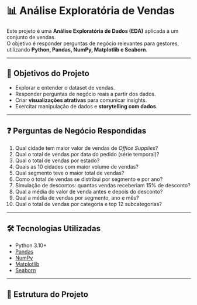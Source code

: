 # 📊 Análise Exploratória de Vendas

Este projeto é uma **Análise Exploratória de Dados (EDA)** aplicada a um conjunto de vendas.  
O objetivo é responder perguntas de negócio relevantes para gestores, utilizando **Python, Pandas, NumPy, Matplotlib e Seaborn**.

---

## 🚀 Objetivos do Projeto
- Explorar e entender o dataset de vendas.
- Responder perguntas de negócio reais a partir dos dados.
- Criar **visualizações atrativas** para comunicar insights.
- Exercitar manipulação de dados e **storytelling com dados**.

---

## ❓ Perguntas de Negócio Respondidas
1. Qual cidade tem maior valor de vendas de *Office Supplies*?
2. Qual o total de vendas por data do pedido (série temporal)?
3. Qual o total de vendas por estado?
4. Quais as 10 cidades com maior volume de vendas?
5. Qual segmento teve o maior total de vendas?
6. Como o total de vendas se distribui por segmento e por ano?
7. Simulação de descontos: quantas vendas receberiam 15% de desconto?
8. Qual a média do valor de venda antes e depois do desconto?
9. Qual a média de vendas por segmento, ano e mês?
10. Qual o total de vendas por categoria e top 12 subcategorias?

---

## 🛠️ Tecnologias Utilizadas
- Python 3.10+
- [Pandas](https://pandas.pydata.org/)
- [NumPy](https://numpy.org/)
- [Matplotlib](https://matplotlib.org/)
- [Seaborn](https://seaborn.pydata.org/)

---

## 📂 Estrutura do Projeto
